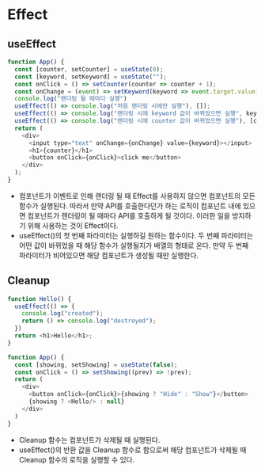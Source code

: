 # Effect
## useEffect
```javascript
function App() {
  const [counter, setCounter] = useState(0);
  const [keyword, setKeyword] = useState("");
  const onClick = () => setCounter(counter => counter + 1);
  const onChange = (event) => setKeyword(keyword => event.target.value);
  console.log("랜더링 될 때마다 실행")
  useEffect(() => console.log("처음 랜더링 시에만 실행"), []);
  useEffect(() => console.log("랜더링 시에 keyword 값이 바뀌었으면 실행", keyword), [keyword]);
  useEffect(() => console.log("랜더링 시에 counter 값이 바뀌었으면 실행"), [counter]);
  return (
    <div>
      <input type="text" onChange={onChange} value={keyword}></input>
      <h1>{counter}</h1>
      <button onClick={onClick}>click me</button>
    </div>
  );
}
```
* 컴포넌트가 이벤트로 인해 랜더링 될 때 Effect를 사용하지 않으면 컴포넌트의 모든 함수가 실행된다. 따라서 만약 API를 호출한다던가 하는 로직이 컴포넌트 내에 있으면 컴포넌트가 랜더링이 될 때마다 API를 호출하게 될 것이다. 이러한 일을 방지하기 위해 사용하는 것이 Effect이다.
* useEffect()의 첫 번째 파라미터는 실행하길 원하는 함수이다. 두 번째 파라미터는 어떤 값이 바뀌었을 때 해당 함수가 실행될지가 배열의 형태로 온다. 만약 두 번째 파라미터가 비어있으면 해당 컴포넌트가 생성될 때만 실행한다.
## Cleanup
```javascript
function Hello() {
  useEffect(() => {
    console.log("created");
    return () => console.log("destroyed");
  })
  return <h1>Hello</h1>;
}

function App() {
  const [showing, setShowing] = useState(false);
  const onClick = () => setShowing((prev) => !prev);
  return (
    <div>
      <button onClick={onClick}>{showing ? "Hide" : "Show"}</button>
      {showing ? <Hello/> : null}
    </div>
  )
}
```
* Cleanup 함수는 컴포넌트가 삭제될 때 실행된다.
* useEffect()의 반환 값을 Cleanup 함수로 함으로써 해당 컴포넌트가 삭제될 때 Cleanup 함수의 로직을 실행할 수 있다.
